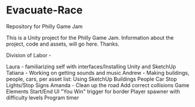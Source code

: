 Evacuate-Race
=============

Repository for Philly Game Jam

This is a Unity project for the Philly Game Jam. Information about the project, code and assets, will go here. Thanks.

Division of Labor - 

Laura - familiarizing self with interfaces/Installing Unity and SketchUp
Tatiana - Working on getting sounds and music
Andrew - Making buildings, people, cars, per asset list:
      Using SketchUp
      Buildings
      People
      Car
      Stop Lights/Stop Signs
Amanda - 
      Clean up the road
      Add correct collisions
      Game Elements
          Start/End UI
          "You Win" trigger for border
          Player spawner with difficulty levels
          Program timer
          

